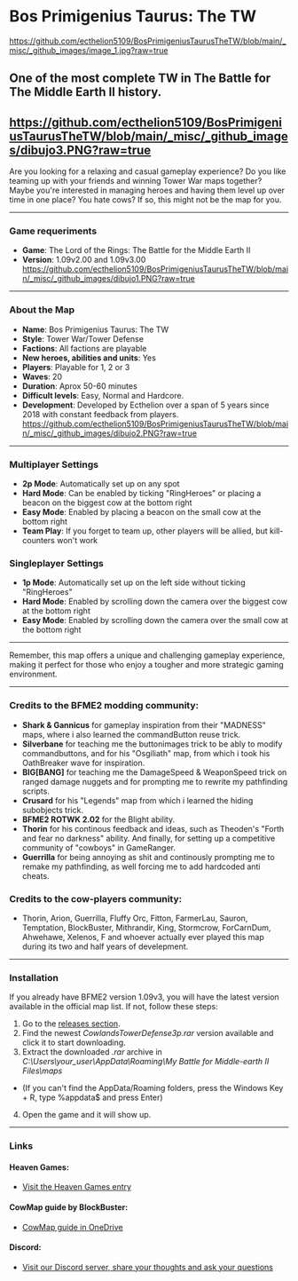 # Bos Primigenius Taurus: The TW
https://github.com/ecthelion5109/BosPrimigeniusTaurusTheTW/blob/main/_misc/_github_images/image_1.jpg?raw=true

## One of the most complete TW in The Battle for The Middle Earth II history.
https://github.com/ecthelion5109/BosPrimigeniusTaurusTheTW/blob/main/_misc/_github_images/dibujo3.PNG?raw=true
---

Are you looking for a relaxing and casual gameplay experience? 
Do you like teaming up with your friends and winning Tower War maps together? 
Maybe you're interested in managing heroes and having them level up over time in one place? 
You hate cows?
If so, this might not be the map for you.

---

### Game requeriments
- **Game**: The Lord of the Rings: The Battle for the Middle Earth II
- **Version**: 1.09v2.00 and 1.09v3.00
https://github.com/ecthelion5109/BosPrimigeniusTaurusTheTW/blob/main/_misc/_github_images/dibujo1.PNG?raw=true
---

### About the Map
- **Name**: Bos Primigenius Taurus: The TW
- **Style**: Tower War/Tower Defense
- **Factions**: All factions are playable
- **New heroes, abilities and units**: Yes
- **Players**: Playable for 1, 2 or 3
- **Waves**: 20
- **Duration**: Aprox 50-60 minutes
- **Difficult levels**: Easy, Normal and Hardcore.
- **Development**: Developed by Ecthelion over a span of 5 years since 2018 with constant feedback from players.
https://github.com/ecthelion5109/BosPrimigeniusTaurusTheTW/blob/main/_misc/_github_images/dibujo2.PNG?raw=true

---

### Multiplayer Settings
- **2p Mode**: Automatically set up on any spot
- **Hard Mode**: Can be enabled by ticking "RingHeroes" or placing a beacon on the biggest cow at the bottom right
- **Easy Mode**: Enabled by placing a beacon on the small cow at the bottom right
- **Team Play**: If you forget to team up, other players will be allied, but kill-counters won't work


### Singleplayer Settings
- **1p Mode**: Automatically set up on the left side without ticking "RingHeroes"
- **Hard Mode**: Enabled by scrolling down the camera over the biggest cow at the bottom right
- **Easy Mode**: Enabled by scrolling down the camera over the small cow at the bottom right

---

Remember, this map offers a unique and challenging gameplay experience, 
making it perfect for those who enjoy a tougher and more strategic gaming environment.

---

### Credits to the BFME2 modding community:
- **Shark & Gannicus** for gameplay inspiration from their "MADNESS" maps, where i also learned the commandButton reuse trick.
- **Silverbane** for teaching me the buttonimages trick to be ably to modify commandbuttons, and for his "Osgiliath" map, from which i took his OathBreaker wave for inspiration.
- **BIG[BANG]** for teaching me the DamageSpeed & WeaponSpeed trick on ranged damage nuggets and for prompting me to rewrite my pathfinding scripts.
- **Crusard** for his "Legends" map from which i learned the hiding subobjects trick.
- **BFME2 ROTWK 2.02** for the Blight ability.
- **Thorin** for his continous feedback and ideas, such as Theoden's "Forth and fear no darkness" ability. And finally, for setting up a competitive community of "cowboys" in GameRanger.
- **Guerrilla** for being annoying as shit and continously prompting me to remake my pathfinding, as well forcing me to add hardcoded anti cheats.

### Credits to the cow-players community:
- Thorin, Arion, Guerrilla, Fluffy Orc, Fitton, FarmerLau, Sauron, Temptation, BlockBuster, Mithrandir, King, Stormcrow, ForCarnDum, Ahwehawe, Xelenos, F and whoever actually ever played this map during its two and half years of develepment.

---

### Installation

If you already have BFME2 version 1.09v3, you will have the latest version available in the official map list. 
If not, follow these steps:

1. Go to the [releases section](https://github.com/ecthelion5109/BosPrimigeniusTaurusTheTW/releases).
2. Find the newest *CowlandsTowerDefense3p.rar* version available and click it to start downloading.
3. Extract the downloaded *.rar* archive in *C:\Users\your_user\AppData\Roaming\My Battle for Middle-earth II Files\maps*
- (If you can't find the AppData/Roaming folders, press the Windows Key + R, type %appdata$ and press Enter)
4. Open the game and it will show up.

---

### Links

#### Heaven Games:
- [Visit the Heaven Games entry](https://bfme2.heavengames.com/downloads/showfile.php?fileid=1315)

#### CowMap guide by BlockBuster:
- [CowMap guide in OneDrive](https://onedrive.live.com/view.aspx?resid=539A7922DAEF7B77!4890&ithint=file%2cdocx&authkey=!AJ8wFQF01hP3zKI)

#### Discord:
- [Visit our Discord server, share your thoughts and ask your questions](https://discord.gg/f2xc8nsaRs)
